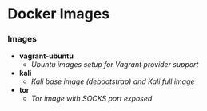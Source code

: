 # Docker Images

### Images
- **vagrant-ubuntu**
  - _Ubuntu images setup for Vagrant provider support_
- **kali**
  - _Kali base image (debootstrap) and Kali full image_
- **tor**
  - _Tor image with SOCKS port exposed_
